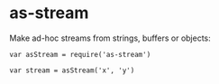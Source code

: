 # as-stream

Make ad-hoc streams from strings, buffers or objects:

    var asStream = require('as-stream')

    var stream = asStream('x', 'y')
